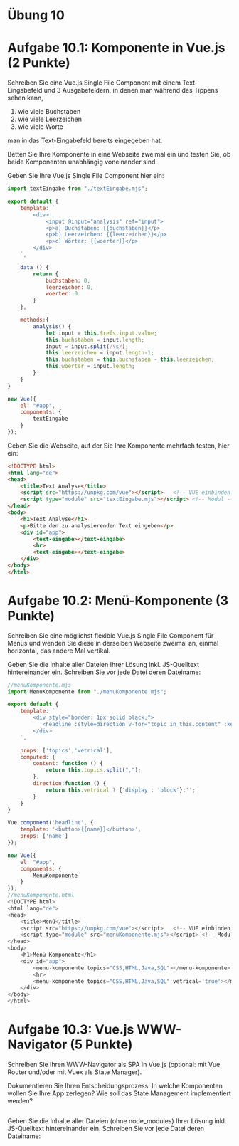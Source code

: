 # Übung 10

# Aufgabe 10.1: Komponente in Vue.js (2 Punkte)
Schreiben Sie eine Vue.js Single File Component mit einem Text-Eingabefeld und 3 Ausgabefeldern, in denen man während des Tippens sehen kann, 
1. wie viele Buchstaben 
2. wie viele Leerzeichen 
3. wie viele Worte

man in das Text-Eingabefeld bereits eingegeben hat.

Betten Sie Ihre Komponente in eine Webseite zweimal ein und testen Sie, ob beide Komponenten unabhängig voneinander sind.

Geben Sie Ihre Vue.js Single File Component hier ein:
```js
import textEingabe from "./textEingabe.mjs";

export default {
    template: `
        <div>
            <input @input="analysis" ref="input">
            <p>a) Buchstaben: {{buchstaben}}</p>
            <p>b) Leerzeichen: {{leerzeichen}}</p>
            <p>c) Wörter: {{woerter}}</p>
        </div>
    `,

    data () {
        return {
            buchstaben: 0,
            leerzeichen: 0,
            woerter: 0
        }
    },

    methods:{
        analysis() {
            let input = this.$refs.input.value;
            this.buchstaben = input.length;
            input = input.split(/\s/);
            this.leerzeichen = input.length-1;
            this.buchstaben = this.buchstaben - this.leerzeichen;
            this.woerter = input.length;
        }
    }
}

new Vue({
    el: "#app",
    components: {
        textEingabe
    }
});
```

Geben Sie die Webseite, auf der Sie Ihre Komponente mehrfach testen, hier ein:
```html
<!DOCTYPE html>
<html lang="de">
<head>
    <title>Text Analyse</title>
    <script src="https://unpkg.com/vue"></script>   <!-- VUE einbinden -->
    <script type="module" src="textEingabe.mjs"></script> <!-- Modul -->
</head>
<body>
    <h1>Text Analyse</h1>
    <p>Bitte den zu analysierenden Text eingeben</p>
    <div id="app">
        <text-eingabe></text-eingabe>
        <hr>
        <text-eingabe></text-eingabe>
    </div>
</body>
</html>
```

# Aufgabe 10.2: Menü-Komponente (3 Punkte)
Schreiben Sie eine möglichst flexible Vue.js Single File Component für Menüs und wenden Sie diese in derselben Webseite zweimal an, einmal horizontal, das andere Mal vertikal.

Geben Sie die Inhalte aller Dateien Ihrer Lösung inkl. JS-Quelltext hintereinander ein. Schreiben Sie vor jede Datei deren Dateiname:
```js
//menuKomponente.mjs
import MenuKomponente from "./menuKomponente.mjs";

export default {
    template: `
        <div style="border: 1px solid black;">
           <headline :style=direction v-for="topic in this.content" :key="topic" :name="topic"></headline>
        </div>
    `,

    props: ['topics','vetrical'],
    computed: {
        content: function () {
            return this.topics.split(",");
        },
        direction:function () {
            return this.vetrical ? {'display': 'block'}:'';
        }
    }
}

Vue.component('headline', {
    template: '<button>{{name}}</button>',
    props: ['name']
});

new Vue({
    el: "#app",
    components: {
        MenuKomponente
    }
});
//menuKomponente.html
<!DOCTYPE html>
<html lang="de">
<head>
    <title>Menü</title>
    <script src="https://unpkg.com/vue"></script>   <!-- VUE einbinden -->
    <script type="module" src="menuKomponente.mjs"></script> <!-- Modul -->
</head>
<body>
    <h1>Menü Komponente</h1>
    <div id="app">
        <menu-komponente topics="CSS,HTML,Java,SQL"></menu-komponente>
        <hr>
        <menu-komponente topics="CSS,HTML,Java,SQL" vetrical='true'></menu-komponente>
    </div>
</body>
</html>
```

# Aufgabe 10.3: Vue.js WWW-Navigator (5 Punkte)
Schreiben Sie Ihren WWW-Navigator als SPA in Vue.js (optional: mit Vue Router und/oder mit Vuex als State Manager).

Dokumentieren Sie Ihren Entscheidungsprozess: In welche Komponenten wollen Sie Ihre App zerlegen? Wie soll das State Management implementiert werden?
```

```

Geben Sie die Inhalte aller Dateien (ohne node_modules) Ihrer Lösung inkl. JS-Quelltext hintereinander ein. Schreiben Sie vor jede Datei deren Dateiname:
```

```